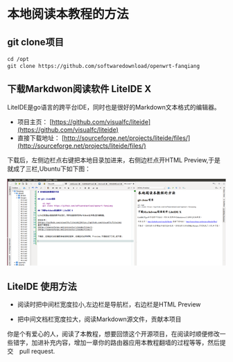 # 本地阅读本教程的方法


## git clone项目

	cd /opt
	git clone https://github.com/softwaredownload/openwrt-fanqiang

## 下载Markdwon阅读软件 LiteIDE X

LiteIDE是go语言的跨平台IDE，同时也是很好的Markdown文本格式的编辑器。

* 项目主页：
[https://github.com/visualfc/liteide](https://github.com/visualfc/liteide)
* 直接下载地址：
[http://sourceforge.net/projects/liteide/files/](http://sourceforge.net/projects/liteide/files/)


下载后，左侧边栏点右键把本地目录加进来，右侧边栏点开HTML Preview,于是就成了三栏,Ubuntu下如下图：

![](images/9.2.liteide.png)


## LiteIDE 使用方法

* 阅读时把中间栏宽度拉小,左边栏是导航栏，右边栏是HTML Preview

* 把中间文档栏宽度拉大，阅读Markdown源文件，贡献本项目

你是个有爱心的人，阅读了本教程，想要回馈这个开源项目，在阅读时顺便修改一些错字，加进补充内容，增加一章你的路由器应用本教程翻墙的过程等等，然后提交　pull request.
